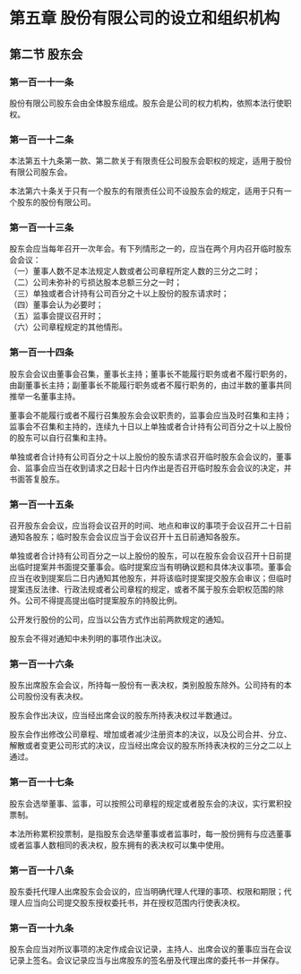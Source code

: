 # 第五章 股份有限公司的设立和组织机构

## 第二节 股东会

### 第一百一十一条
股份有限公司股东会由全体股东组成。股东会是公司的权力机构，依照本法行使职权。

### 第一百一十二条
本法第五十九条第一款、第二款关于有限责任公司股东会职权的规定，适用于股份有限公司股东会。

本法第六十条关于只有一个股东的有限责任公司不设股东会的规定，适用于只有一个股东的股份有限公司。

### 第一百一十三条
股东会应当每年召开一次年会。有下列情形之一的，应当在两个月内召开临时股东会会议：         
（一）董事人数不足本法规定人数或者公司章程所定人数的三分之二时；              
（二）公司未弥补的亏损达股本总额三分之一时；              
（三）单独或者合计持有公司百分之十以上股份的股东请求时；              
（四）董事会认为必要时；              
（五）监事会提议召开时；              
（六）公司章程规定的其他情形。              

### 第一百一十四条
股东会会议由董事会召集，董事长主持；董事长不能履行职务或者不履行职务的，由副董事长主持；副董事长不能履行职务或者不履行职务的，由过半数的董事共同推举一名董事主持。

董事会不能履行或者不履行召集股东会会议职责的，监事会应当及时召集和主持；监事会不召集和主持的，连续九十日以上单独或者合计持有公司百分之十以上股份的股东可以自行召集和主持。

单独或者合计持有公司百分之十以上股份的股东请求召开临时股东会会议的，董事会、监事会应当在收到请求之日起十日内作出是否召开临时股东会会议的决定，并书面答复股东。

### 第一百一十五条
召开股东会会议，应当将会议召开的时间、地点和审议的事项于会议召开二十日前通知各股东；临时股东会会议应当于会议召开十五日前通知各股东。

单独或者合计持有公司百分之一以上股份的股东，可以在股东会会议召开十日前提出临时提案并书面提交董事会。临时提案应当有明确议题和具体决议事项。董事会应当在收到提案后二日内通知其他股东，并将该临时提案提交股东会审议；但临时提案违反法律、行政法规或者公司章程的规定，或者不属于股东会职权范围的除外。公司不得提高提出临时提案股东的持股比例。

公开发行股份的公司，应当以公告方式作出前两款规定的通知。

股东会不得对通知中未列明的事项作出决议。

### 第一百一十六条
股东出席股东会会议，所持每一股份有一表决权，类别股股东除外。公司持有的本公司股份没有表决权。

股东会作出决议，应当经出席会议的股东所持表决权过半数通过。

股东会作出修改公司章程、增加或者减少注册资本的决议，以及公司合并、分立、解散或者变更公司形式的决议，应当经出席会议的股东所持表决权的三分之二以上通过。

### 第一百一十七条
股东会选举董事、监事，可以按照公司章程的规定或者股东会的决议，实行累积投票制。

本法所称累积投票制，是指股东会选举董事或者监事时，每一股份拥有与应选董事或者监事人数相同的表决权，股东拥有的表决权可以集中使用。

### 第一百一十八条
股东委托代理人出席股东会会议的，应当明确代理人代理的事项、权限和期限；代理人应当向公司提交股东授权委托书，并在授权范围内行使表决权。

### 第一百一十九条
股东会应当对所议事项的决定作成会议记录，主持人、出席会议的董事应当在会议记录上签名。会议记录应当与出席股东的签名册及代理出席的委托书一并保存。
